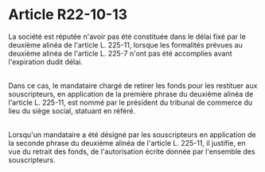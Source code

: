 # Article R22-10-13

<p>La société est réputée n'avoir pas été constituée dans le délai fixé par le deuxième alinéa de l'article L. 225-11, lorsque les formalités prévues au deuxième alinéa de l'article L. 225-7 n'ont pas été accomplies avant l'expiration dudit délai.<br/><br/>

Dans ce cas, le mandataire chargé de retirer les fonds pour les restituer aux souscripteurs, en application de la première phrase du deuxième alinéa de l'article L. 225-11, est nommé par le président du tribunal de commerce du lieu du siège social, statuant en référé.<br/><br/>

Lorsqu'un mandataire a été désigné par les souscripteurs en application de la seconde phrase du deuxième alinéa de l'article L. 225-11, il justifie, en vue du retrait des fonds, de l'autorisation écrite donnée par l'ensemble des souscripteurs.</p>